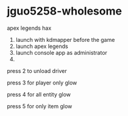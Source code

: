 # jguo5258-wholesome
apex legends hax

1. launch with kdmapper before the game
2. launch apex legends
3. launch console app as administrator
4.
press 2 to unload driver


press 3 for player only glow


press 4 for all entity glow


press 5 for only item glow


